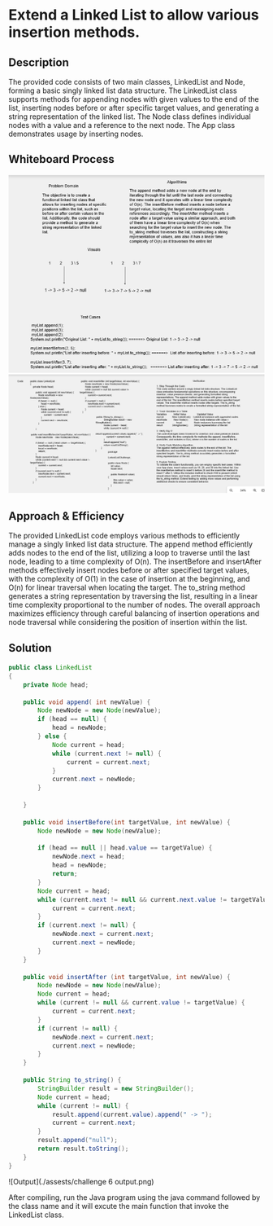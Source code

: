 # Extend a Linked List to allow various insertion methods.

## Description

The provided code consists of two main classes, LinkedList and Node, forming a basic singly linked list data structure.
The LinkedList class supports methods for appending nodes with given values to the end of the list, 
inserting nodes before or after specific target values, and generating a string representation of the linked list.
The Node class defines individual nodes with a value and a reference to the next node.
The App class demonstrates usage by inserting nodes.

## Whiteboard Process
![WhiteBoard](../../../../../../assests/Challenge6%20WhiteBoard%20part1.png)
![WhiteBoard](../../../../../../assests/Challenge6%20WhiteBoard%20part2.png)

## Approach & Efficiency

The provided LinkedList code employs various methods to efficiently manage a singly linked list data structure.
The append method efficiently adds nodes to the end of the list, utilizing a loop to traverse until the last node,
leading to a time complexity of O(n). The insertBefore and insertAfter methods effectively insert nodes before or after specified target values,
with the complexity of O(1) in the case of insertion at the beginning, and O(n) for linear traversal when locating the target.
The to_string method generates a string representation by traversing the list,
resulting in a linear time complexity proportional to the number of nodes.
The overall approach maximizes efficiency through careful balancing of insertion operations and node traversal while considering the position of insertion within the list.

## Solution

```java
public class LinkedList
{
    private Node head;

    public void append( int newValue) {
        Node newNode = new Node(newValue);
        if (head == null) {
            head = newNode;
        } else {
            Node current = head;
            while (current.next != null) {
                current = current.next;
            }
            current.next = newNode;
        }

    }

    public void insertBefore(int targetValue, int newValue) {
        Node newNode = new Node(newValue);

        if (head == null || head.value == targetValue) {
            newNode.next = head;
            head = newNode;
            return;
        }
        Node current = head;
        while (current.next != null && current.next.value != targetValue) {
            current = current.next;
        }
        if (current.next != null) {
            newNode.next = current.next;
            current.next = newNode;
        }
    }

    public void insertAfter (int targetValue, int newValue) {
        Node newNode = new Node(newValue);
        Node current = head;
        while (current != null && current.value != targetValue) {
            current = current.next;
        }
        if (current != null) {
            newNode.next = current.next;
            current.next = newNode;
        }
    }

    public String to_string() {
        StringBuilder result = new StringBuilder();
        Node current = head;
        while (current != null) {
            result.append(current.value).append(" -> ");
            current = current.next;
        }
        result.append("null");
        return result.toString();
    }
}
````

![Output](./assests/challenge 6 output.png)

After compiling, run the Java program using the java command followed by the class name and it will excute the main function that invoke the LinkedList class.
